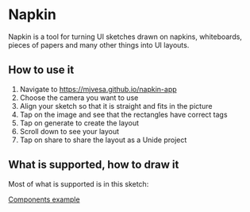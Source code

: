 # Napkin

Napkin is a tool for turning UI sketches drawn on napkins, whiteboards, pieces of papers and many other things
into UI layouts.

## How to use it

1. Navigate to https://mjvesa.github.io/napkin-app
2. Choose the camera you want to use
3. Align your sketch so that it is straight and fits in the picture
4. Tap on the image and see that the rectangles have correct tags
5. Tap on generate to create the layout
6. Scroll down to see your layout
7. Tap on share to share the layout as a Unide project

## What is supported, how to draw it

Most of what is supported is in this sketch:

[Components example](image/components_example.png)
